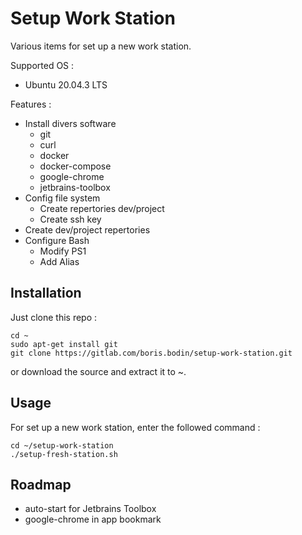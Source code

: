 # Setup Work Station

Various items for set up a new work station.

Supported OS :

- Ubuntu 20.04.3 LTS

Features :

- Install divers software
  - git
  - curl
  - docker
  - docker-compose
  - google-chrome
  - jetbrains-toolbox
- Config file system
  - Create repertories dev/project 
  - Create ssh key
- Create dev/project repertories
- Configure Bash
  - Modify PS1
  - Add Alias

## Installation

Just clone this repo :

```
cd ~
sudo apt-get install git
git clone https://gitlab.com/boris.bodin/setup-work-station.git
```

or download the source and extract it to ~.


## Usage

For set up a new work station, enter the followed command :

```
cd ~/setup-work-station
./setup-fresh-station.sh
```

## Roadmap

- auto-start for Jetbrains Toolbox
- google-chrome in app bookmark